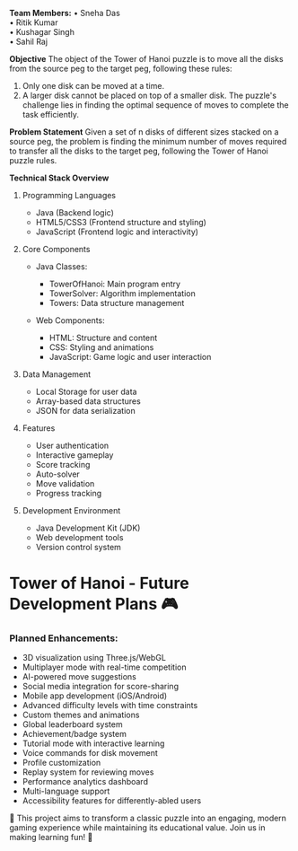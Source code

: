 **Team Members:** 
•	Sneha Das    			                                
•	Ritik Kumar   	
•	Kushagar Singh  
•	Sahil Raj

**Objective**
The object of the Tower of Hanoi puzzle is to move all the disks from the source peg to the target peg, following these rules:
1.	Only one disk can be moved at a time.
2.	A larger disk cannot be placed on top of a smaller disk.
The puzzle's challenge lies in finding the optimal sequence of moves to complete the task efficiently.

**Problem Statement**
Given a set of n disks of different sizes stacked on a source peg, the problem is finding the minimum number of moves required to transfer all the disks to the target peg, following the Tower of Hanoi puzzle rules.

**Technical Stack Overview**
1. Programming Languages
   - Java (Backend logic)
   - HTML5/CSS3 (Frontend structure and styling)
   - JavaScript (Frontend logic and interactivity)

2. Core Components
   - Java Classes:
     * TowerOfHanoi: Main program entry
     * TowerSolver: Algorithm implementation
     * Towers: Data structure management
   
   - Web Components:
     * HTML: Structure and content
     * CSS: Styling and animations
     * JavaScript: Game logic and user interaction

3. Data Management
   - Local Storage for user data
   - Array-based data structures
   - JSON for data serialization

4. Features
   - User authentication
   - Interactive gameplay
   - Score tracking
   - Auto-solver
   - Move validation
   - Progress tracking

5. Development Environment
   - Java Development Kit (JDK)
   - Web development tools
   - Version control system

# Tower of Hanoi - Future Development Plans 🎮

### Planned Enhancements:
- 3D visualization using Three.js/WebGL
- Multiplayer mode with real-time competition
- AI-powered move suggestions
- Social media integration for score-sharing
- Mobile app development (iOS/Android)
- Advanced difficulty levels with time constraints
- Custom themes and animations
- Global leaderboard system
- Achievement/badge system
- Tutorial mode with interactive learning
- Voice commands for disk movement
- Profile customization
- Replay system for reviewing moves
- Performance analytics dashboard
- Multi-language support
- Accessibility features for differently-abled users

🚀 This project aims to transform a classic puzzle into an engaging, modern gaming experience while maintaining its educational value. Join us in making learning fun! 🌟
